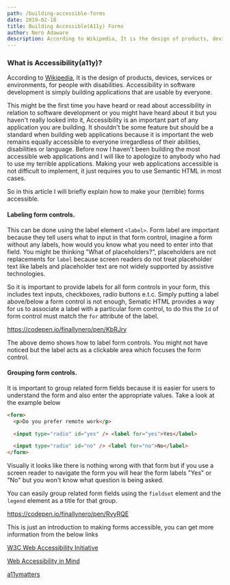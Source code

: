 ```yaml
---
path: /building-accessible-forms
date: 2019-02-18
title: Building Accessible(A11y) Forms
author: Nero Adaware
description: According to Wikipedia, It is the design of products, devices, services or environments, for people with disabilities. Accessibility in software...
---
```


### What is Accessibility(a11y)?

According to [Wikipedia](https://en.wikipedia.org/wiki/Accessibility), It is the design of products, devices, services or environments, for people with disabilities. Accessibility in software development is simply building applications that are usable by everyone.

This might be the first time you have heard or read about accessibility in relation to software development or you might have heard about it but you haven't really looked into it, Accessibility is an important part of any application you are building. It shouldn't be some feature but should be a standard when building web applications because it is important the web remains equally accessible to everyone irregardless of their abilities, disabilities or language. Before now I haven't been building the most accessible web applications and I will like to apologize to anybody who had to use my terrible applications. Making your web applications accessible is not difficult to implement, it just requires you to use Semantic HTML in most cases.

So in this article I will briefly explain how to make your (terrible) forms accessible.

#### Labeling form controls.

This can be done using the label element `<label>`. Form label are important because they tell users what to input in that form control, imagine a form without any labels, how would you know what you need to enter into that field. You might be thinking "What of placeholders?", placeholders are not replacements for `label` because screen readers do not treat placeholder text like labels and placeholder text are not widely supported by assistive technologies.

So it is important to provide labels for all form controls in your form, this includes text inputs, checkboxes, radio buttons e.t.c. Simply putting a label above/below a form control is not enough, Sematic HTML provides a way for us to associate a label with a particular form control, to do this the `Id` of form control must match the `for` attribute of the label.

https://codepen.io/finallynero/pen/KbRJry

The above demo shows how to label form controls. You might not have noticed but the label acts as a clickable area which focuses the form control.

#### Grouping form controls.

It is important to group related form fields because it is easier for users to understand the form and also enter the appropriate values.
Take a look at the example below

```html
<form>
  <p>Do you prefer remote work</p>

  <input type="radio" id="yes" /> <label for="yes">Yes</label>

  <input type="radio" id="no" /> <label for="no">No</label>
</form>
```

Visually it looks like there is nothing wrong with that form but if you use a screen reader to navigate the form you will hear the form labels "Yes" or "No" but you won't know what question is being asked.

You can easily group related form fields using the `fieldset` element and the `legend` element as a title for that group.

https://codepen.io/finallynero/pen/RvyRQE

This is just an introduction to making forms accessible, you can get more information from the below links

[W3C Web Accessibility Initiative](https://www.w3.org/WAI/)

[Web Accessibility in Mind ](https://webaim.org/techniques/forms/)

[a11ymatters](https://www.a11ymatters.com/)
